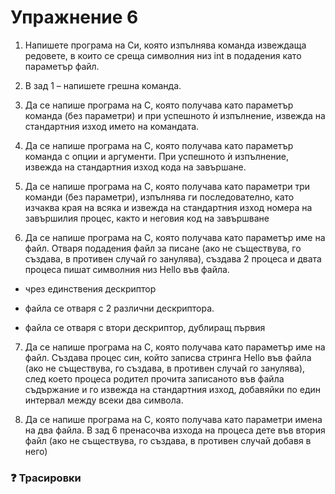 
# Упражнение 6

1.   Напишете програма на Си, която изпълнява команда извеждаща  редовете, в които се среща символния низ int в подадения като параметър файл.
    
2.   В зад 1 – напишете грешна команда.
    
3.  Да се напише програма на С, която получава като параметър команда (без параметри) и при успешното ѝ изпълнение, извежда на стандартния изход името на командата.
    
4.  Да се напише програма на С, която получава като параметър команда с опции и аргумeнти. При успешното ѝ изпълнение, извежда на стандартния изход кода на завършане.
    
5.  Да се напише програма на С, която получава като параметри три команди (без параметри), изпълнява ги последователно, като изчаква края на всяка и извежда на стандартния изход номера на завършилия  процес, както и неговия код на завършване
    
6.  Да се напише програма на С, която получава като параметър име на файл. Отваря подадения файл за писане (ако не съществува, го създава, в противен случай го занулява), създава 2 процеса и двата процеса пишат символния низ Hello във файла.
    

-   чрез единствения дескриптор
    
-   файла се отваря с 2 различни дескриптора.
    
-   файла се отваря с втори дескриптор, дублиращ първия
    

7.  Да се напише програма на С, която получава като параметър име на файл. Създава процес син, който записва стринга Hello във файла (ако не съществува, го създава, в противен случай го занулява), след което процеса родител прочита записаното във файла съдържание и го извежда на стандартния изход, добавяйки по един интервал между всеки два символа.
    
8.  Да се напише програма на С, която получава като параметри имена на два файла. В зад 6 пренасочва изхода на процеса дете във втория файл (ако не съществува, го създава, в противен случай добавя в него)
    
### ❓  Трасировки
